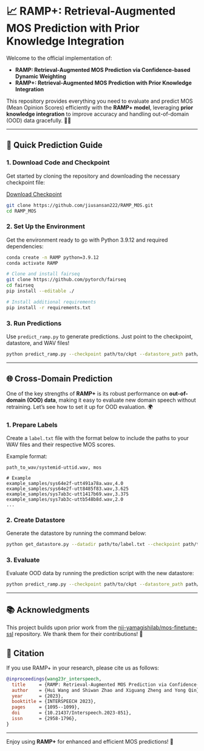 # 📈 **RAMP+: Retrieval-Augmented MOS Prediction with Prior Knowledge Integration**

Welcome to the official implementation of:

- **RAMP: Retrieval-Augmented MOS Prediction via Confidence-based Dynamic Weighting**
- **RAMP+: Retrieval-Augmented MOS Prediction with Prior Knowledge Integration**

This repository provides everything you need to evaluate and predict MOS (Mean Opinion Scores) efficiently with the **RAMP+ model**, leveraging **prior knowledge integration** to improve accuracy and handling out-of-domain (OOD) data gracefully. 🧠✨

---

## 🚀 **Quick Prediction Guide**

### 1. **Download Code and Checkpoint**

Get started by cloning the repository and downloading the necessary checkpoint file:

[Download Checkpoint](https://drive.google.com/file/d/1-l5huyOHWXFtSlGfHnHJVA7dcVS2RSdM/view?usp=sharing)

```bash
git clone https://github.com/jiusansan222/RAMP_MOS.git
cd RAMP_MOS
```

### 2. **Set Up the Environment**

Get the environment ready to go with Python 3.9.12 and required dependencies:

```bash
conda create -n RAMP python=3.9.12
conda activate RAMP

# Clone and install fairseq
git clone https://github.com/pytorch/fairseq
cd fairseq
pip install --editable ./

# Install additional requirements
pip install -r requirements.txt
```

### 3. **Run Predictions**

Use `predict_ramp.py` to generate predictions. Just point to the checkpoint, datastore, and WAV files!

```bash
python predict_ramp.py --checkpoint path/to/ckpt --datastore_path path/to/datastore --wavdir path/to/wav --outfile path/to/answer
```

---

## 🌐 **Cross-Domain Prediction**

One of the key strengths of **RAMP+** is its robust performance on **out-of-domain (OOD) data**, making it easy to evaluate new domain speech without retraining. Let’s see how to set it up for OOD evaluation. 🌍

### 1. **Prepare Labels**

Create a `label.txt` file with the format below to include the paths to your WAV files and their respective MOS scores.

Example format:

```
path_to_wav/systemid-uttid.wav, mos

# Example
example_samples/sys64e2f-utt491a78a.wav,4.0
example_samples/sys64e2f-utt8485f83.wav,3.625
example_samples/sys7ab3c-utt1417b69.wav,3.375
example_samples/sys7ab3c-uttb548b8d.wav,2.0
...
```

### 2. **Create Datastore**

Generate the datastore by running the command below:

```bash
python get_datastore.py --datadir path/to/label.txt --checkpoint path/to/ckpt --datastore_path path/to/datastore
```

### 3. **Evaluate**

Evaluate OOD data by running the prediction script with the new datastore:

```bash
python predict_ramp.py --checkpoint path/to/ckpt --datastore_path path/to/new_datastore --wavdir path/to/wav --outfile path/to/answer
```

---

## 📚 **Acknowledgments**

This project builds upon prior work from the [nii-yamagishilab/mos-finetune-ssl](https://github.com/nii-yamagishilab/mos-finetune-ssl) repository. We thank them for their contributions! 🙏

## 📑 **Citation**

If you use RAMP+ in your research, please cite us as follows:

```bibtex
@inproceedings{wang23r_interspeech,
  title     = {RAMP: Retrieval-Augmented MOS Prediction via Confidence-based Dynamic Weighting},
  author    = {Hui Wang and Shiwan Zhao and Xiguang Zheng and Yong Qin},
  year      = {2023},
  booktitle = {INTERSPEECH 2023},
  pages     = {1095--1099},
  doi       = {10.21437/Interspeech.2023-851},
  issn      = {2958-1796},
}
```

---

Enjoy using **RAMP+** for enhanced and efficient MOS predictions! 🎉

